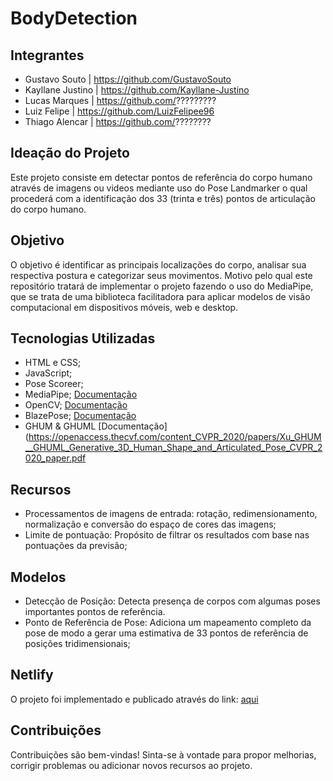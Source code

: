 ﻿
# BodyDetection

## Integrantes 

- Gustavo Souto | https://github.com/GustavoSouto
- Kayllane Justino | https://github.com/Kayllane-Justino
- Lucas Marques | https://github.com/?????????
- Luiz Felipe | https://github.com/LuizFelipee96
- Thiago Alencar | https://github.com/????????

## Ideação do Projeto
Este projeto consiste em detectar pontos de referência do corpo humano através de imagens ou videos mediante uso do Pose Landmarker o qual procederá com a identificação dos 33 (trinta e três) pontos de articulação do corpo humano. 

## Objetivo

O objetivo é identificar as principais localizações do corpo, analisar sua respectiva postura e categorizar seus movimentos. Motivo pelo qual este repositório tratará de implementar o projeto fazendo o uso do MediaPipe, que se trata de uma biblioteca facilitadora para aplicar modelos de visão computacional em dispositivos móveis, web e desktop.

## Tecnologias Utilizadas
- HTML e CSS;
- JavaScript;
- Pose Scoreer; 
- MediaPipe; [Documentação](https://ai.google.dev/edge/mediapipe/solutions/guide?hl=pt-br)
- OpenCV; [Documentação](https://docs.opencv.org/4.x/index.html)
- BlazePose; [Documentação](https://arxiv.org/abs/2006.10204)
- GHUM & GHUML [Documentação](https://openaccess.thecvf.com/content_CVPR_2020/papers/Xu_GHUM__GHUML_Generative_3D_Human_Shape_and_Articulated_Pose_CVPR_2020_paper.pdf

## Recursos 
- Processamentos de imagens de entrada: rotação, redimensionamento, normalização e conversão do espaço de cores das imagens;
- Limite de pontuação: Propósito de filtrar os resultados com base nas pontuações da previsão;

## Modelos
- Detecção de Posição: Detecta presença de corpos com algumas poses importantes pontos de referência.
- Ponto de Referência de Pose: Adiciona um mapeamento completo da pose de modo a gerar uma estimativa de 33 pontos de referência de posições tridimensionais;

## Netlify
O projeto foi implementado e publicado através do link: [aqui](Link)

## Contribuições
Contribuições são bem-vindas! Sinta-se à vontade para propor melhorias, corrigir problemas ou adicionar novos recursos ao projeto.
